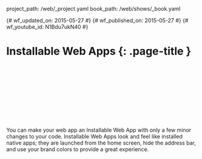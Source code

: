 project_path: /web/_project.yaml
book_path: /web/shows/_book.yaml

{# wf_updated_on: 2015-05-27 #}
{# wf_published_on: 2015-05-27 #}
{# wf_youtube_id: N1Bdu7ukN40 #}

# Installable Web Apps {: .page-title }


<div class="video-wrapper">
  <iframe class="devsite-embedded-youtube-video" data-video-id="N1Bdu7ukN40"
          data-autohide="1" data-showinfo="0" frameborder="0" allowfullscreen>
  </iframe>
</div>


You can make your web app an Installable Web App with only a few minor changes to your code. 
Installable Web Apps look and feel like installed native apps; they are launched from the home screen, 
hide the address bar, and use your brand colors to provide a great experience.
